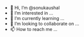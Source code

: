 - 👋 Hi, I’m @sonukaushal
- 👀 I’m interested in ...
- 🌱 I’m currently learning ...
- 💞️ I’m looking to collaborate on ...
- 📫 How to reach me ...

<!---
sonukaushal/sonukaushal is a ✨ special ✨ repository because its `README.md` (this file) appears on your GitHub profile.
You can click the Preview link to take a look at your changes.
--->
